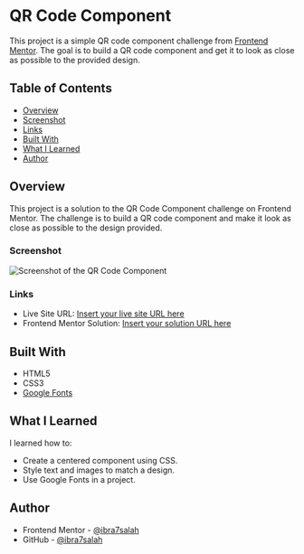# QR Code Component

This project is a simple QR code component challenge from [Frontend Mentor](https://www.frontendmentor.io). The goal is to build a QR code component and get it to look as close as possible to the provided design.

## Table of Contents

- [Overview](#overview)
- [Screenshot](#screenshot)
- [Links](#links)
- [Built With](#built-with)
- [What I Learned](#what-i-learned)
- [Author](#author)

## Overview

This project is a solution to the QR Code Component challenge on Frontend Mentor. The challenge is to build a QR code component and make it look as close as possible to the design provided.

### Screenshot

![Screenshot of the QR Code Component](./images/screenshot-qr-code-challenge.png)

### Links

- Live Site URL: [Insert your live site URL here](#)
- Frontend Mentor Solution: [Insert your solution URL here](#)

## Built With

- HTML5
- CSS3
- [Google Fonts](https://fonts.google.com/specimen/Outfit)

## What I Learned

I learned how to:

- Create a centered component using CSS.
- Style text and images to match a design.
- Use Google Fonts in a project.

## Author

- Frontend Mentor - [@ibra7salah](https://www.frontendmentor.io/profile/ibra7salah)
- GitHub - [@ibra7salah](https://github.com/ibra7salah)
